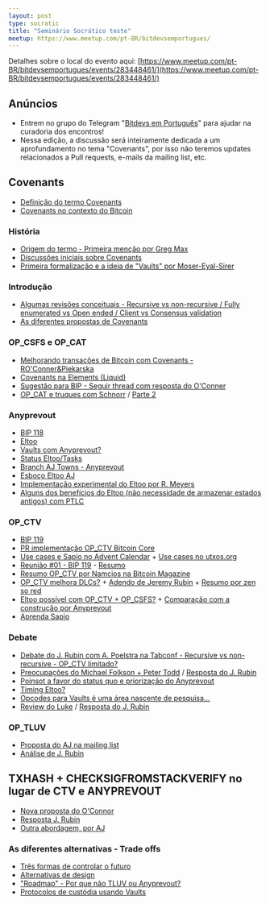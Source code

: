 ```yaml
---
layout: post
type: socratic
title: "Seminário Socrático teste"
meetup: https://www.meetup.com/pt-BR/bitdevsemportugues/
---
```


Detalhes sobre o local do evento aqui: [https://www.meetup.com/pt-BR/bitdevsemportugues/events/283448461/](https://www.meetup.com/pt-BR/bitdevsemportugues/events/283448461/)

## Anúncios

- Entrem no grupo do Telegram "[Bitdevs em Português](https://t.me/joinchat/lHusQ1bV9fUyNDY5)" para ajudar na curadoria dos encontros!
- Nessa edição, a discussão será inteiramente dedicada a um aprofundamento no tema "Covenants", por isso não teremos updates relacionados a Pull requests, e-mails da mailing list, etc.

## Covenants

- [Definição do termo Covenants](https://www.investopedia.com/terms/c/covenant.asp)
- [Covenants no contexto do Bitcoin](https://bitcoinops.org/en/topics/covenants/)

### História

- [Origem do termo - Primeira menção por Greg Max](https://bitcointalk.org/index.php?topic=278122.0)
- [Discussões iniciais sobre Covenants](https://download.wpsoftware.net/bitcoin/wizards/2014/01/14-01-15.log)
- [Primeira formalização e a ideia de "Vaults" por Moser-Eyal-Sirer](https://maltemoeser.de/paper/covenants.pdf)

### Introdução

- [Algumas revisões conceituais - Recursive vs non-recursive / Fully enumerated vs Open ended / Client vs Consensus validation](https://rubin.io/bitcoin/2021/12/04/advent-7/)
- [As diferentes propostas de Covenants](https://rubin.io/blog/2021/07/02/covenants/)

### OP_CSFS e OP_CAT

- [Melhorando transações de Bitcoin com Covenants - RO'Conner&Piekarska](https://fc17.ifca.ai/bitcoin/papers/bitcoin17-final28.pdf)
- [Covenants na Elements (Liquid)](https://blog.blockstream.com/en-covenants-in-elements-alpha/)
- [Sugestão para BIP - Seguir thread com resposta do O'Conner](https://lists.linuxfoundation.org/pipermail/bitcoin-dev/2021-July/019192.html)
- [OP_CAT e truques com Schnorr](https://medium.com/blockstream/cat-and-schnorr-tricks-i-faf1b59bd298) / [Parte 2](https://medium.com/blockstream/cat-and-schnorr-tricks-ii-2f6ede3d7bb5)

### Anyprevout 

- [BIP 118](https://github.com/bitcoin/bips/blob/master/bip-0118.mediawiki)
- [Eltoo](https://blockstream.com/eltoo.pdf)
- [Vaults com Anyprevout?](http://yakshaver.org/2021/11/18/covenants.html)
- [Status Eltoo/Tasks](https://yakshaver.org/bitcoin/#eltoo)
- [Branch AJ Towns - Anyprevout](https://github.com/ajtowns/bitcoin/commits/202101-anyprevout)
- [Esboço Eltoo AJ](https://lists.linuxfoundation.org/pipermail/lightning-dev/2019-May/001996.html)
- [Implementação experimental do Eltoo por R. Meyers](https://lists.linuxfoundation.org/pipermail/lightning-dev/2019-September/002131.html)
- [Alguns dos benefícios do Eltoo (não necessidade de armazenar estados antigos) com PTLC](https://lists.linuxfoundation.org/pipermail/lightning-dev/2021-October/003278.html)

### OP_CTV

- [BIP 119](https://github.com/bitcoin/bips/blob/master/bip-0119.mediawiki)
- [PR implementação OP_CTV Bitcoin Core](https://github.com/bitcoin/bitcoin/pull/21702)
- [Use cases e Sapio no Advent Calendar](https://rubin.io/advent21/) + [Use cases no utxos.org](https://utxos.org/uses/)
- [Reunião #01 - BIP 119](https://gnusha.org/ctv-bip-review/2022-01-11.log) - [Resumo](https://lists.linuxfoundation.org/pipermail/bitcoin-dev/2022-January/019744.html)
- [Resumo OP_CTV por Namcios na Bitcoin Magazine](https://bitcoinmagazine.com/technical/what-is-bitcoin-checktemplateverify)
- [OP_CTV melhora DLCs?](https://mailmanlists.org/pipermail/dlc-dev/2022-January/000102.html) + [Adendo de Jeremy Rubin](https://lists.linuxfoundation.org/pipermail/bitcoin-dev/2022-January/019830.html) + [Resumo por zen so red](https://zensored.substack.com/p/supercharging-dlcs-with-ctv)
- [Eltoo possível com OP_CTV + OP_CSFS?](https://github.com/bitcoin/bips/blob/master/bip-0119.mediawiki#Eltoo_with_OP_CHECKSIGFROMSTACKVERIFY) + [Comparação com a construção por Anyprevout](https://bitcoin.stackexchange.com/questions/111497/how-do-eltoo-channel-constructions-using-anyprevout-compare-to-those-using-ctv-a)
- [Aprenda Sapio](https://learn.sapio-lang.org/)

### Debate
- [Debate do J. Rubin com A. Poelstra na Tabconf - Recursive vs non-recursive - OP_CTV limitado?](https://gist.github.com/JeremyRubin/2d69841755cf048f0c45bef8edf63b4c)
- [Preocupações do Michael Folkson + Peter Todd](https://lists.linuxfoundation.org/pipermail/bitcoin-dev/2022-January/019738.html) / [Resposta do J. Rubin](https://lists.linuxfoundation.org/pipermail/bitcoin-dev/2022-January/019739.html)
- [Poinsot a favor do status quo e priorização do Anyprevout](https://twitter.com/darosior/status/1474375244991369218)
- [Timing Eltoo?](https://twitter.com/RyanTheGentry/status/1476326244555771904)
- [Opcodes para Vaults é uma área nascente de pesquisa...](https://twitter.com/michaelfolkson/status/1474763710300368897)
- [Review do Luke](https://lists.linuxfoundation.org/pipermail/bitcoin-dev/2022-January/019776.html) / [Resposta do J. Rubin](https://lists.linuxfoundation.org/pipermail/bitcoin-dev/2022-January/019781.html)

### OP_TLUV

- [Proposta do AJ na mailing list](https://lists.linuxfoundation.org/pipermail/bitcoin-dev/2021-September/019419.html)
- [Análise de J. Rubin](https://lists.linuxfoundation.org/pipermail/bitcoin-dev/2021-September/019424.html)

## TXHASH + CHECKSIGFROMSTACKVERIFY no lugar de CTV e ANYPREVOUT

- [Nova proposta do O'Connor](https://lists.linuxfoundation.org/pipermail/bitcoin-dev/2022-January/019813.html)
- [Resposta J. Rubin](https://lists.linuxfoundation.org/pipermail/bitcoin-dev/2022-January/019814.html)
- [Outra abordagem, por AJ](https://lists.linuxfoundation.org/pipermail/bitcoin-dev/2022-January/019819.html)

### As diferentes alternativas - Trade offs

- [Três formas de controlar o futuro](https://arxiv.org/pdf/2006.16714.pdf)
- [Alternativas de design](https://utxos.org/alternatives/)
- ["Roadmap" - Por que não TLUV ou Anyprevout?](https://rubin.io/bitcoin/2021/12/24/advent-27/)
- [Protocolos de custódia usando Vaults](https://arxiv.org/pdf/2005.11776.pdf)
